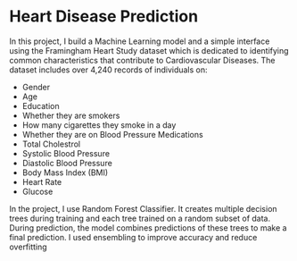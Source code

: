 <h1>Heart Disease Prediction</h1>
<p>In this project, I build a Machine Learning model and a simple interface using the Framingham Heart Study dataset which is dedicated to identifying common characteristics that contribute to Cardiovascular Diseases. The dataset includes over 4,240 records of individuals on:</p>
<ul>
  <li>Gender</li>
  <li>Age</li>
  <li>Education</li>
  <li>Whether they are smokers</li>
  <li>How many cigarettes they smoke in a day</li>
  <li>Whether they are on Blood Pressure Medications</li>
  <li>Total Cholestrol</li>
  <li>Systolic Blood Pressure</li>
  <li>Diastolic Blood Pressure</li>
  <li>Body Mass Index (BMI)</li>
  <li>Heart Rate</li>
  <li>Glucose</li>
</ul>
<p>In the project, I use Random Forest Classifier. It creates multiple decision trees during training and each tree trained on a random subset of data. During prediction, the model combines predictions of these trees to make a final prediction. I used ensembling to improve accuracy and reduce overfitting</p>


